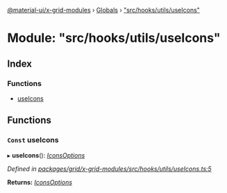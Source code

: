 [@material-ui/x-grid-modules](../README.md) › [Globals](../globals.md) › ["src/hooks/utils/useIcons"](_src_hooks_utils_useicons_.md)

# Module: "src/hooks/utils/useIcons"

## Index

### Functions

* [useIcons](_src_hooks_utils_useicons_.md#const-useicons)

## Functions

### `Const` useIcons

▸ **useIcons**(): *[IconsOptions](../interfaces/_src_models_gridoptions_.iconsoptions.md)*

*Defined in [packages/grid/x-grid-modules/src/hooks/utils/useIcons.ts:5](https://github.com/mui-org/material-ui-x/blob/a679779/packages/grid/x-grid-modules/src/hooks/utils/useIcons.ts#L5)*

**Returns:** *[IconsOptions](../interfaces/_src_models_gridoptions_.iconsoptions.md)*
